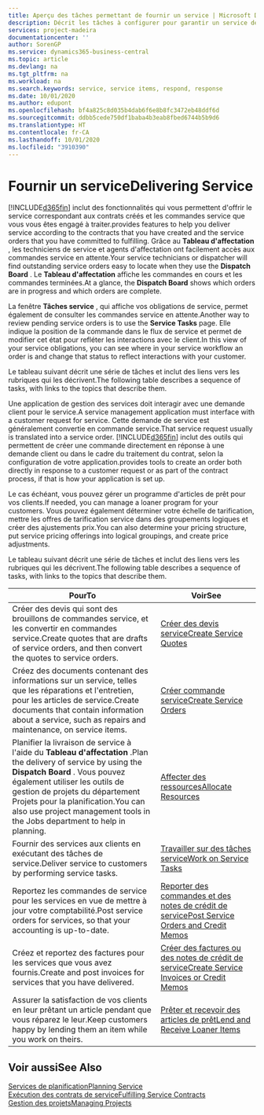 ```yaml
---
title: Aperçu des tâches permettant de fournir un service | Microsoft Docs
description: Décrit les tâches à configurer pour garantir un service de qualité et respecter les ententes vis-à-vis des clients.
services: project-madeira
documentationcenter: ''
author: SorenGP
ms.service: dynamics365-business-central
ms.topic: article
ms.devlang: na
ms.tgt_pltfrm: na
ms.workload: na
ms.search.keywords: service, service items, respond, response
ms.date: 10/01/2020
ms.author: edupont
ms.openlocfilehash: bf4a825c8d035b4dab6f6e8b8fc3472eb48ddf6d
ms.sourcegitcommit: ddbb5cede750df1baba4b3eab8fbed6744b5b9d6
ms.translationtype: HT
ms.contentlocale: fr-CA
ms.lasthandoff: 10/01/2020
ms.locfileid: "3910390"
---
```

# <a name="delivering-service"></a><span data-ttu-id="e247a-103">Fournir un service</span><span class="sxs-lookup"><span data-stu-id="e247a-103">Delivering Service</span></span>
[!INCLUDE[d365fin](includes/d365fin_md.md)] <span data-ttu-id="e247a-104">inclut des fonctionnalités qui vous permettent d'offrir le service correspondant aux contrats créés et les commandes service que vous vous êtes engagé à traiter.</span><span class="sxs-lookup"><span data-stu-id="e247a-104">provides features to help you deliver service according to the contracts that you have created and the service orders that you have committed to fulfilling.</span></span> <span data-ttu-id="e247a-105">Grâce au **Tableau d'affectation** , les techniciens de service et agents d'affectation ont facilement accès aux commandes service en attente.</span><span class="sxs-lookup"><span data-stu-id="e247a-105">Your service technicians or dispatcher will find outstanding service orders easy to locate when they use the **Dispatch Board** .</span></span> <span data-ttu-id="e247a-106">Le **Tableau d'affectation** affiche les commandes en cours et les commandes terminées.</span><span class="sxs-lookup"><span data-stu-id="e247a-106">At a glance, the **Dispatch Board** shows which orders are in progress and which orders are complete.</span></span>  
  
<span data-ttu-id="e247a-107">La fenêtre **Tâches service** , qui affiche vos obligations de service, permet également de consulter les commandes service en attente.</span><span class="sxs-lookup"><span data-stu-id="e247a-107">Another way to review pending service orders is to use the **Service Tasks** page.</span></span> <span data-ttu-id="e247a-108">Elle indique la position de la commande dans le flux de service et permet de modifier cet état pour refléter les interactions avec le client.</span><span class="sxs-lookup"><span data-stu-id="e247a-108">In this view of your service obligations, you can see where in your service workflow an order is and change that status to reflect interactions with your customer.</span></span>  
  
<span data-ttu-id="e247a-109">Le tableau suivant décrit une série de tâches et inclut des liens vers les rubriques qui les décrivent.</span><span class="sxs-lookup"><span data-stu-id="e247a-109">The following table describes a sequence of tasks, with links to the topics that describe them.</span></span>   

<span data-ttu-id="e247a-110">Une application de gestion des services doit interagir avec une demande client pour le service.</span><span class="sxs-lookup"><span data-stu-id="e247a-110">A service management application must interface with a customer request for service.</span></span> <span data-ttu-id="e247a-111">Cette demande de service est généralement convertie en commande service.</span><span class="sxs-lookup"><span data-stu-id="e247a-111">That service request usually is translated into a service order.</span></span> [!INCLUDE[d365fin](includes/d365fin_md.md)] <span data-ttu-id="e247a-112">inclut des outils qui permettent de créer une commande directement en réponse à une demande client ou dans le cadre du traitement du contrat, selon la configuration de votre application.</span><span class="sxs-lookup"><span data-stu-id="e247a-112">provides tools to create an order both directly in response to a customer request or as part of the contract process, if that is how your application is set up.</span></span>  
  
<span data-ttu-id="e247a-113">Le cas échéant, vous pouvez gérer un programme d'articles de prêt pour vos clients.</span><span class="sxs-lookup"><span data-stu-id="e247a-113">If needed, you can manage a loaner program for your customers.</span></span> <span data-ttu-id="e247a-114">Vous pouvez également déterminer votre échelle de tarification, mettre les offres de tarification service dans des groupements logiques et créer des ajustements prix.</span><span class="sxs-lookup"><span data-stu-id="e247a-114">You can also determine your pricing structure, put service pricing offerings into logical groupings, and create price adjustments.</span></span>  
  
<span data-ttu-id="e247a-115">Le tableau suivant décrit une série de tâches et inclut des liens vers les rubriques qui les décrivent.</span><span class="sxs-lookup"><span data-stu-id="e247a-115">The following table describes a sequence of tasks, with links to the topics that describe them.</span></span>   
  
|<span data-ttu-id="e247a-116">**Pour**</span><span class="sxs-lookup"><span data-stu-id="e247a-116">**To**</span></span>|<span data-ttu-id="e247a-117">**Voir**</span><span class="sxs-lookup"><span data-stu-id="e247a-117">**See**</span></span>|  
|------------|-------------|  
|<span data-ttu-id="e247a-118">Créer des devis qui sont des brouillons de commandes service, et les convertir en commandes service.</span><span class="sxs-lookup"><span data-stu-id="e247a-118">Create quotes that are drafts of service orders, and then convert the quotes to service orders.</span></span>|[<span data-ttu-id="e247a-119">Créer des devis service</span><span class="sxs-lookup"><span data-stu-id="e247a-119">Create Service Quotes</span></span>](service-how-to-create-service-quotes.md)|
|<span data-ttu-id="e247a-120">Créez des documents contenant des informations sur un service, telles que les réparations et l'entretien, pour les articles de service.</span><span class="sxs-lookup"><span data-stu-id="e247a-120">Create documents that contain information about a service, such as repairs and maintenance, on service items.</span></span>|[<span data-ttu-id="e247a-121">Créer commande service</span><span class="sxs-lookup"><span data-stu-id="e247a-121">Create Service Orders</span></span>](service-how-to-create-service-orders.md)|
|<span data-ttu-id="e247a-122">Planifier la livraison de service à l'aide du **Tableau d'affectation** .</span><span class="sxs-lookup"><span data-stu-id="e247a-122">Plan the delivery of service by using the **Dispatch Board** .</span></span> <span data-ttu-id="e247a-123">Vous pouvez également utiliser les outils de gestion de projets du département Projets pour la planification.</span><span class="sxs-lookup"><span data-stu-id="e247a-123">You can also use project management tools in the Jobs department to help in planning.</span></span>|[<span data-ttu-id="e247a-124">Affecter des ressources</span><span class="sxs-lookup"><span data-stu-id="e247a-124">Allocate Resources</span></span>](service-how-to-allocate-resources.md)|  
|<span data-ttu-id="e247a-125">Fournir des services aux clients en exécutant des tâches de service.</span><span class="sxs-lookup"><span data-stu-id="e247a-125">Deliver service to customers by performing service tasks.</span></span>|[<span data-ttu-id="e247a-126">Travailler sur des tâches service</span><span class="sxs-lookup"><span data-stu-id="e247a-126">Work on Service Tasks</span></span>](service-how-to-work-on-service-tasks.md)|  
|<span data-ttu-id="e247a-127">Reportez les commandes de service pour les services en vue de mettre à jour votre comptabilité.</span><span class="sxs-lookup"><span data-stu-id="e247a-127">Post service orders for services, so that your accounting is up-to-date.</span></span>|[<span data-ttu-id="e247a-128">Reporter des commandes et des notes de crédit de service</span><span class="sxs-lookup"><span data-stu-id="e247a-128">Post Service Orders and Credit Memos</span></span>](service-how-to-post-service-orders.md)|  
|<span data-ttu-id="e247a-129">Créez et reportez des factures pour les services que vous avez fournis.</span><span class="sxs-lookup"><span data-stu-id="e247a-129">Create and post invoices for services that you have delivered.</span></span>|[<span data-ttu-id="e247a-130">Créer des factures ou des notes de crédit de service</span><span class="sxs-lookup"><span data-stu-id="e247a-130">Create Service Invoices or Credit Memos</span></span>](service-how-create-invoices.md)|  
|<span data-ttu-id="e247a-131">Assurer la satisfaction de vos clients en leur prêtant un article pendant que vous réparez le leur.</span><span class="sxs-lookup"><span data-stu-id="e247a-131">Keep customers happy by lending them an item while you work on theirs.</span></span>| [<span data-ttu-id="e247a-132">Prêter et recevoir des articles de prêt</span><span class="sxs-lookup"><span data-stu-id="e247a-132">Lend and Receive Loaner Items</span></span>](service-how-to-lend-receive-loaners.md)|
  
## <a name="see-also"></a><span data-ttu-id="e247a-133">Voir aussi</span><span class="sxs-lookup"><span data-stu-id="e247a-133">See Also</span></span>  
[<span data-ttu-id="e247a-134">Services de planification</span><span class="sxs-lookup"><span data-stu-id="e247a-134">Planning Service</span></span>](service-plan-service.md)  
[<span data-ttu-id="e247a-135">Exécution des contrats de service</span><span class="sxs-lookup"><span data-stu-id="e247a-135">Fulfilling Service Contracts</span></span>](service-fulfill-service-contracts.md)  
[<span data-ttu-id="e247a-136">Gestion des projets</span><span class="sxs-lookup"><span data-stu-id="e247a-136">Managing Projects</span></span>](projects-manage-projects.md)  
